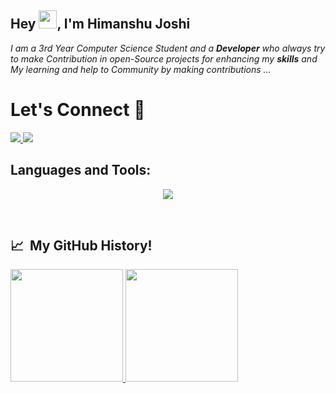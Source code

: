
## Hey <img src="https://github.com/TheDudeThatCode/TheDudeThatCode/blob/master/Assets/Hi.gif" width="29">, I'm Himanshu Joshi

<p>
  <em>
    I am a 3rd Year Computer Science Student and a <b>Developer</b> who always try to make Contribution in open-Source projects for enhancing my <b>skills</b> and My learning and help to Community by making contributions ...
  </em>  
</p>
<h1 align="left">
  Let's Connect 💬
</h1>
<p align="left">
 
 <a href="[https://skillicons.dev](https://www.linkedin.com/in/himanshujoshi011/)">
    <img src="https://skillicons.dev/icons?i=linkedin" />
  </a>
<a href="https://twitter.com/himanshuJ144">
   <img src="https://skillicons.dev/icons?i=twitter" />
</a>
  </br>
</p>
<h2 align="left">Languages and Tools:</h2>

<p align="center">
  <a href="https://skillicons.dev">
    <img src="https://skillicons.dev/icons?i=java,html,css,bootstrap,js,express,git,github,linux,docker,nodejs,nginx,c,cpp,vim,mongodb,mysql,postman,powershell,react,aws" />
  </a>
</p>

</br>

<h2> 📈 &nbsp;My GitHub History!</h2>

<a href="https://github.com/HimanshuJ011">
  <img height="180em" src="https://github-readme-stats.vercel.app/api?username=HimanshuJ011&theme=noctis_minimus&show_icons=true" />
  <img height="180em" src="https://github-readme-stats.vercel.app/api/top-langs/?username=HimanshuJ011&theme=noctis_minimus&layout=compact" />
</a>

<a src ="https://github.com/HimanshuJ011/HimanshuJ011/blob/output/github-contribution-grid-snake.gif"></a>

